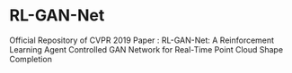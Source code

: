 # RL-GAN-Net
Official Repository of CVPR 2019 Paper : RL-GAN-Net: A Reinforcement Learning Agent Controlled GAN Network for Real-Time Point Cloud Shape Completion
